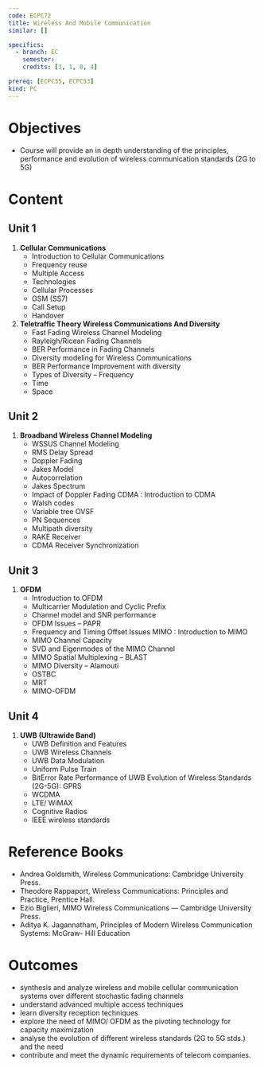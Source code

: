 ```yaml
---
code: ECPC72
title: Wireless And Mobile Communication
similar: []

specifics:
  - branch: EC
    semester: 
    credits: [3, 1, 0, 4]

prereq: [ECPC35, ECPC53]
kind: PC
---
```


# Objectives

- Course will provide an in depth understanding of the principles, performance and evolution of wireless communication standards (2G to 5G)

# Content

## Unit 1

1. **Cellular Communications**
   - Introduction to Cellular Communications
   - Frequency reuse
   - Multiple Access
   - Technologies
   - Cellular Processes
   - GSM (SS7)
   - Call Setup
   - Handover
2. **Teletraffic Theory Wireless Communications And Diversity**
   - Fast Fading Wireless Channel Modeling
   - Rayleigh/Ricean Fading Channels
   - BER Performance in Fading Channels
   - Diversity modeling for Wireless Communications
   - BER Performance Improvement with diversity
   - Types of Diversity – Frequency
   - Time
   - Space

## Unit 2

1. **Broadband Wireless Channel Modeling**
   - WSSUS Channel Modeling
   - RMS Delay Spread
   - Doppler Fading
   - Jakes Model
   - Autocorrelation
   - Jakes Spectrum
   - Impact of Doppler Fading CDMA : Introduction to CDMA
   - Walsh codes
   - Variable tree OVSF
   - PN Sequences
   - Multipath diversity
   - RAKE Receiver
   - CDMA Receiver Synchronization

## Unit 3

1. **OFDM**
   - Introduction to OFDM
   - Multicarrier Modulation and Cyclic Prefix
   - Channel model and SNR performance
   - OFDM Issues – PAPR
   - Frequency and Timing Offset Issues MIMO : Introduction to MIMO
   - MIMO Channel Capacity
   - SVD and Eigenmodes of the MIMO Channel
   - MIMO Spatial Multiplexing – BLAST
   - MIMO Diversity – Alamouti
   - OSTBC
   - MRT
   - MIMO-OFDM

## Unit 4

1. **UWB (Ultrawide Band)**
   - UWB Definition and Features
   - UWB Wireless Channels
   - UWB Data Modulation
   - Uniform Pulse Train
   - BitError Rate Performance of UWB Evolution of Wireless Standards (2G-5G): GPRS
   - WCDMA
   - LTE/ WiMAX
   - Cognitive Radios
   - IEEE wireless standards

# Reference Books

- Andrea Goldsmith, Wireless Communications: Cambridge University Press.
- Theodore Rappaport, Wireless Communications: Principles and Practice, Prentice Hall.
- Ezio Biglieri, MIMO Wireless Communications –– Cambridge University Press.
- Aditya K. Jagannatham, Principles of Modern Wireless Communication Systems: McGraw- Hill Education

# Outcomes

- synthesis and analyze wireless and mobile cellular communication systems over different stochastic fading channels
- understand advanced multiple access techniques
- learn diversity reception techniques
- explore the need of MIMO/ OFDM as the pivoting technology for capacity maximization
- analyse the evolution of different wireless standards (2G to 5G stds.) and the need
- contribute and meet the dynamic requirements of telecom companies.
